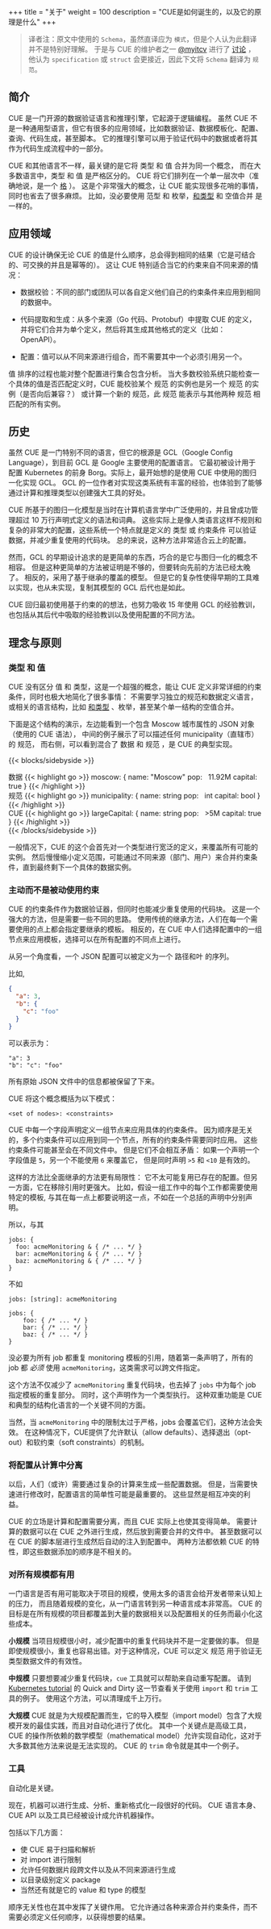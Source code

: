 +++
title = "关于"
weight = 100
description = "CUE是如何诞生的，以及它的原理是什么"
+++

> 译者注：原文中使用的 `Schema`，虽然直译应为 `模式`，但是个人认为此翻译并不是特别好理解。
> 于是与 CUE 的维护者之一 [@myitcv](https://github.com/myitcv) 进行了 [讨论](https://cuelang.slack.com/archives/C032M6T7WAG/p1645762537397239) ，
> 他认为 `specification` 或 `struct` 会更接近，因此下文将 `Schema` 翻译为 `规范`。

## 简介

CUE 是一门开源的数据验证语言和推理引擎，它起源于逻辑编程。
虽然 CUE 不是一种通用型语言，但它有很多的应用领域，比如数据验证、数据模板化、配置、查询、代码生成，甚至脚本。
它的推理引擎可以用于验证代码中的数据或者将其作为代码生成流程中的一部分。

CUE 和其他语言不一样，最关键的是它将 类型 和 值 合并为同一个概念，
而在大多数语言中，类型 和 值 是严格区分的。
CUE 将它们排列在一个单一层次中（准确地说，是一个 [格](https://zh.wikipedia.org/wiki/%E6%A0%BC_(%E6%95%B0%E5%AD%A6)) ）。
这是个非常强大的概念，让 CUE 能实现很多花哨的事情，同时也省去了很多麻烦。
比如，没必要使用 范型 和 枚举，[和类型](https://en.wikipedia.org/wiki/Tagged_union) 和 空值合并 是一样的。

## 应用领域

CUE 的设计确保无论 CUE 的值是什么顺序，总会得到相同的结果（它是可结合的、可交换的并且是幂等的）。
这让 CUE 特别适合当它的约束来自不同来源的情况：

- 数据校验：不同的部门或团队可以各自定义他们自己的约束条件来应用到相同的数据中。

- 代码提取和生成：从多个来源（Go 代码、Protobuf）中提取 CUE 的定义，并将它们合并为单个定义，然后将其生成其他格式的定义（比如： OpenAPI）。

- 配置：值可以从不同来源进行组合，而不需要其中一个必须引用另一个。

值 排序的过程也能对整个配置进行集合包含分析。
当大多数校验系统只能检查一个具体的值是否匹配定义时，CUE 能校验某个 规范 的实例也是另一个 规范 的实例（是否向后兼容？）
或计算一个新的 规范，此 规范 能表示与其他两种 规范 相匹配的所有实例。

## 历史

虽然 CUE 是一门特别不同的语言，但它的根源是 GCL（Google Config Language），到目前 GCL 是 Google 主要使用的配置语言。
它最初被设计用于配置 Kubernetes 的前身 Borg。实际上，最开始想的是使用 CUE 中使用的图归一化实现 GCL。
GCL 的一位作者对实现这类系统有丰富的经验，也体验到了能够通过计算和推理类型以创建强大工具的好处。

CUE 所基于的图归一化模型是当时在计算机语言学中广泛使用的，并且曾成功管理超过 10 万行声明式定义的语法和词典。
这些实际上是像人类语言这样不规则和复杂的非常大的配置，这些系统一个特点就是定义的 类型 或 约束条件 可以验证数据，并减少重复使用的代码块。
总的来说，这种方法非常适合云上的配置。 

然而，GCL 的早期设计追求的是更简单的东西，巧合的是它与图归一化的概念不相容。
但是这种更简单的方法被证明是不够的，但要转向先前的方法已经太晚了。
相反的，采用了基于继承的覆盖的模型。
但是它的复杂性使得早期的工具难以实现，也从未实现，复制其模型的 GCL 后代也是如此。

CUE 回归最初使用基于约束的的想法，也努力吸收 15 年使用 GCL 的经验教训，
也包括从其后代中吸取的经验教训以及使用配置的不同方法。

## 理念与原则

### 类型 和 值

CUE 没有区分 值 和 类型，这是一个超强的概念，能让 CUE 定义非常详细的约束条件，同时也极大地简化了很多事情：
不需要学习独立的规范和数据定义语言，或相关的语言结构，比如 [和类型](https://en.wikipedia.org/wiki/Tagged_union) 、枚举，甚至某个单一结构的空值合并。

下面是这个结构的演示，左边能看到一个包含 Moscow 城市属性的 JSON 对象（使用的 CUE 语法），
中间的例子展示了可以描述任何 municipality（直辖市） 的 规范，
而右侧，可以看到混合了 数据 和 规范 ，是 CUE 的典型实现。

{{< blocks/sidebyside >}}
<div class="col">
数据
{{< highlight go >}}
moscow: {
  name:    "Moscow"
  pop:     11.92M
  capital: true
}
{{< /highlight >}}
</div>

<div class="col">
规范
{{< highlight go >}}
municipality: {
  name:    string
  pop:     int
  capital: bool
}
{{< /highlight >}}
</div>

<div class="col">
CUE
{{< highlight go >}}
largeCapital: {
  name:    string
  pop:     >5M
  capital: true
}
{{< /highlight >}}
</div>
{{< /blocks/sidebyside >}}

一般情况下，CUE 的这个会首先对一个类型进行宽泛的定义，来覆盖所有可能的实例。
然后慢慢缩小定义范围，可能通过不同来源（部门、用户）来合并约束条件，直到最终剩下一个具体的数据实例。

### 主动而不是被动使用约束

CUE 的约束条件作为数据验证器，但同时也能减少重复使用的代码块。
这是一个强大的方法，但是需要一些不同的思路。
使用传统的继承方法，人们在每一个需要使用的点上都会指定要继承的模板。
相反的，在 CUE 中人们选择配置中的一组节点来应用模板，选择可以在所有配置的不同点上进行。

从另一个角度看，一个 JSON 配置可以被定义为一个 路径和叶 的序列。

比如,

```json
{
  "a": 3,
  "b": {
    "c": "foo"
  }
}
```

可以表示为：

```
"a": 3
"b": "c": "foo"
```

所有原始 JSON 文件中的信息都被保留了下来。

CUE 将这个概念概括为以下模式：

```
<set of nodes>: <constraints>
```

CUE 中每一个字段声明定义一组节点来应用具体的约束条件。
因为顺序是无关的，多个约束条件可以应用到同一个节点，所有的约束条件需要同时应用。
这些约束条件可能甚至会在不同文件中。
但是它们不会相互矛盾：
如果一个声明一个字段值是 `5`，另一个不能使用 `6` 来覆盖它，
但是同时声明 `>5` 和 `<10` 是有效的。

这样的方法比全面继承的方法更有局限性：
它不太可能复用已存在的配置。但另一方面，它在移除引用时更强大。
比如，假设一组工作中的每个工作都需要使用特定的模板,
与其在每一点上都要说明这一点，不如在一个总括的声明中分别声明。

所以，与其
```
jobs: {
  foo: acmeMonitoring & { /* ... */ }
  bar: acmeMonitoring & { /* ... */ }
  baz: acmeMonitoring & { /* ... */ }
}
```

不如

```
jobs: [string]: acmeMonitoring

jobs: {
    foo: { /* ... */ }
    bar: { /* ... */ }
    baz: { /* ... */ }
}
```

没必要为所有 job 都重复 monitoring 模板的引用，随着第一条声明了，所有的 job 都 _必须_ 使用 `acmeMonitoring`，这类需求可以跨文件指定。

这个方法不仅减少了 `acmeMonitoring` 重复代码块，也去掉了 `jobs` 中为每个 job 指定模板的重复部分。
同时，这个声明作为一个类型执行。
这种双重功能是 CUE 和典型的结构化语言的一个关键不同的方面。

当然，当 `acmeMonitoring` 中的限制太过于严格，jobs 会覆盖它们，这种方法会失效。
在这种情况下，CUE提供了允许默认（allow defaults）、选择退出（opt-out）和软约束（soft constraints）的机制。

### 将配置从计算中分离

以后，人们（或许）需要通过复杂的计算来生成一些配置数据。
但是，当需要快速进行修改时，配置语言的简单性可能是最重要的。
这些显然是相互冲突的利益。

CUE 的立场是计算和配置需要分离，而且 CUE 实际上也使其变得简单。
需要计算的数据可以在 CUE 之外进行生成，然后放到需要合并的文件中。
甚至数据可以在 CUE 的脚本层进行生成然后自动的注入到配置中。
两种方法都依赖 CUE 的特性，即这些数据添加的顺序是不相关的。

### 对所有规模都有用

一门语言是否有用可能取决于项目的规模，使用太多的语言会给开发者带来认知上的压力，
而且随着规模的变化，从一门语言转到另一种语言成本非常高。
CUE 的目标是在所有规模的项目都覆盖到大量的数据相关以及配置相关的任务而最小化这些成本。

**小规模**
当项目规模很小时，减少配置中的重复代码块并不是一定要做的事。
但是即使规模很小，重复也容易出错。对于这种情况，CUE 可以定义 规范 用于验证无类型数据文件的有效性。

**中规模**
只要想要减少重复代码块，`cue` 工具就可以帮助来自动重写配置。
请到 [Kubernetes tutorial](/docs/tutorials/kubernetes) 的 Quick and Dirty 
这一节查看关于使用 `import` 和 `trim` 工具的例子。
使用这个方法，可以清理成千上万行。

**大规模**
CUE 就是为大规模配置而生，它的导入模型（import model）包含了大规模开发的最佳实践，而且对自动化进行了优化。
其中一个关键点是高级工具，CUE 的操作所依赖的数学模型（mathematical model）允许实现自动化，这对于大多数其他方法来说是无法实现的。
CUE 的 `trim` 命令就是其中一个例子。

### 工具 

自动化是关键。

现在，机器可以进行生成、分析、重新格式化一段很好的代码。
CUE 语言本身、CUE API 以及工具已经被设计成允许机器操作。

包括以下几方面：

- 使 CUE 易于扫描和解析
- 对 import 进行限制
- 允许任何数据片段跨文件以及从不同来源进行生成
- 以目录级别定义 package
- 当然还有就是它的 value 和 type 的模型

顺序无关性也在其中发挥了关键作用。
它允许通过各种来源合并约束条件，而不需要必须定义任何顺序，以获得想要的结果。

<!-- something about this?
Not turing complete.
Run in contexts where cost is hard to attribute.
Easier to make claims about termination (smart contracts).
-->
